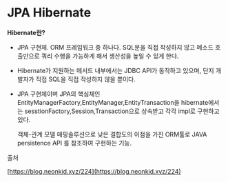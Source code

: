 # JPA Hibernate

**Hibernate란?**

* &#x20;JPA 구현체. ORM 프레임워크 중 하나다. SQL문을 직접 작성하지 않고 메소드 호출만으로 쿼리 수행을 가능하게 해서 생산성을 높일 수 있게 한다.
* &#x20;Hibernate가 지원하는 메서드 내부에서는 JDBC API가 동작하고 있으며, 단지 개발자가 직접 SQL을 직접 작성하지 않을 뿐이다.
*   JPA 구현체이며 JPA의 핵심체인 EntityManagerFactory,EntityManager,EntityTransaction을 hibernate에서는 sesstionFactory,Session,Transaction으로 상속받고 각각 impl로 구현하고 있다.

    객체-관계 모델 매핑솔루션으로 낮은 결합도의 이점을 가진 ORM툴로 JAVA persistence API 를 참조하여 구현하는 기능.

출처

[https://blog.neonkid.xyz/224](https://blog.neonkid.xyz/224)

